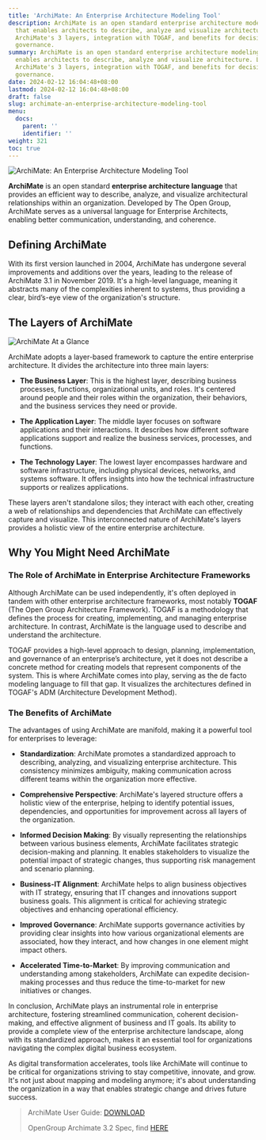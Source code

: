 ```yaml
---
title: 'ArchiMate: An Enterprise Architecture Modeling Tool'
description: ArchiMate is an open standard enterprise architecture modeling language
  that enables architects to describe, analyze and visualize architecture. Learn about
  ArchiMate's 3 layers, integration with TOGAF, and benefits for decision-making and
  governance.
summary: ArchiMate is an open standard enterprise architecture modeling language that
  enables architects to describe, analyze and visualize architecture. Learn about
  ArchiMate's 3 layers, integration with TOGAF, and benefits for decision-making and
  governance.
date: 2024-02-12 16:04:48+08:00
lastmod: 2024-02-12 16:04:48+08:00
draft: false
slug: archimate-an-enterprise-architecture-modeling-tool
menu:
  docs:
    parent: ''
    identifier: ''
weight: 321
toc: true
---
```



![ArchiMate: An Enterprise Architecture Modeling Tool](https://cdn.sa.net/2024/02/12/RfBcXHOGh1rwtWi.png)

**ArchiMate** is an open standard **enterprise architecture language** that provides an efficient way to describe, analyze, and visualize architectural relationships within an organization. Developed by The Open Group, ArchiMate serves as a universal language for Enterprise Architects, enabling better communication, understanding, and coherence. 

## Defining ArchiMate

With its first version launched in 2004, ArchiMate has undergone several improvements and additions over the years, leading to the release of ArchiMate 3.1 in November 2019. It's a high-level language, meaning it abstracts many of the complexities inherent to systems, thus providing a clear, bird’s-eye view of the organization's structure.

## The Layers of ArchiMate

![ArchiMate At a Glance](https://cdn.sa.net/2024/02/12/XUa9sT7CNKzhlQq.png)

ArchiMate adopts a layer-based framework to capture the entire enterprise architecture. It divides the architecture into three main layers:

- **The Business Layer**: This is the highest layer, describing business processes, functions, organizational units, and roles. It's centered around people and their roles within the organization, their behaviors, and the business services they need or provide.

- **The Application Layer**: The middle layer focuses on software applications and their interactions. It describes how different software applications support and realize the business services, processes, and functions.

- **The Technology Layer**: The lowest layer encompasses hardware and software infrastructure, including physical devices, networks, and systems software. It offers insights into how the technical infrastructure supports or realizes applications.

These layers aren't standalone silos; they interact with each other, creating a web of relationships and dependencies that ArchiMate can effectively capture and visualize. This interconnected nature of ArchiMate's layers provides a holistic view of the entire enterprise architecture. 

## Why You Might Need ArchiMate

### The Role of ArchiMate in Enterprise Architecture Frameworks

Although ArchiMate can be used independently, it's often deployed in tandem with other enterprise architecture frameworks, most notably **TOGAF** (The Open Group Architecture Framework). TOGAF is a methodology that defines the process for creating, implementing, and managing enterprise architecture. In contrast, ArchiMate is the language used to describe and understand the architecture.

TOGAF provides a high-level approach to design, planning, implementation, and governance of an enterprise’s architecture, yet it does not describe a concrete method for creating models that represent components of the system. This is where ArchiMate comes into play, serving as the de facto modeling language to fill that gap. It visualizes the architectures defined in TOGAF's ADM (Architecture Development Method).

### The Benefits of ArchiMate

The advantages of using ArchiMate are manifold, making it a powerful tool for enterprises to leverage:

- **Standardization**: ArchiMate promotes a standardized approach to describing, analyzing, and visualizing enterprise architecture. This consistency minimizes ambiguity, making communication across different teams within the organization more effective.

- **Comprehensive Perspective**: ArchiMate's layered structure offers a holistic view of the enterprise, helping to identify potential issues, dependencies, and opportunities for improvement across all layers of the organization. 

- **Informed Decision Making**: By visually representing the relationships between various business elements, ArchiMate facilitates strategic decision-making and planning. It enables stakeholders to visualize the potential impact of strategic changes, thus supporting risk management and scenario planning.

- **Business-IT Alignment**: ArchiMate helps to align business objectives with IT strategy, ensuring that IT changes and innovations support business goals. This alignment is critical for achieving strategic objectives and enhancing operational efficiency.

- **Improved Governance**: ArchiMate supports governance activities by providing clear insights into how various organizational elements are associated, how they interact, and how changes in one element might impact others.

- **Accelerated Time-to-Market**: By improving communication and understanding among stakeholders, ArchiMate can expedite decision-making processes and thus reduce the time-to-market for new initiatives or changes.

In conclusion, ArchiMate plays an instrumental role in enterprise architecture, fostering streamlined communication, coherent decision-making, and effective alignment of business and IT goals. Its ability to provide a complete view of the enterprise architecture landscape, along with its standardized approach, makes it an essential tool for organizations navigating the complex digital business ecosystem.

As digital transformation accelerates, tools like ArchiMate will continue to be critical for organizations striving to stay competitive, innovate, and grow. It's not just about mapping and modeling anymore; it's about understanding the organization in a way that enables strategic change and drives future success.

> ArchiMate User Guide: [DOWNLOAD](https://www.archimatetool.com/downloads/archi/Archi%20User%20Guide.pdf)
>
> OpenGroup Archimate 3.2 Spec, find [HERE](https://pubs.opengroup.org/architecture/archimate32-doc/)